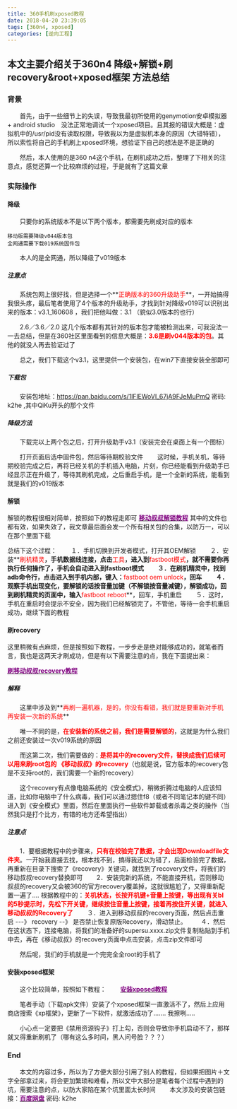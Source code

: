 ```yaml
---
title: 360手机刷xposed教程
date: 2018-04-20 23:39:05
tags: [360n4, xposed]
categories: [逆向工程]
---
```

## 本文主要介绍关于360n4 降级+解锁+刷recovery&root+xposed框架 方法总结

<!-- more -->

### 背景
　　首先，由于一些细节上的失误，导致我最初所使用的genymotion安卓模拟器 + android studio　没法正常地调试一个xposed项目。且其报的错误大概是：虚拟机中的/usr/pid没有读取权限，导致我以为是虚拟机本身的原因（大错特错），所以索性将自己的手机刷上xposed环境，想验证下自己的想法是不是正确的

　　然后，本人使用的是360 n4这个手机，在刷机成功之后，整理了下相关的注意点，感觉还算一个比较麻烦的过程，于是就有了这篇文章
### 实际操作
#### 降级
　　只要你的系统版本不是以下两个版本，都需要先刷成对应的版本
```text
移动版需要降级v044版本包
全网通需要下载019系统固件包 
```
　　本人的是全网通，所以降级了v019版本
##### 注意点
　　系统包网上很好找，但是选择一个**<font color="red">正确版本的360升级助手</font>**，一开始搞得我很头疼，最后笔者使用了4个版本的升级助手，才找到针对降级v019可以识别出来的版本：v3.1_160608 ，我们把他叫做：3.1 （貌似3.0版本的也行）

　　2.6／3.6／2.0 这几个版本都有其针对的版本包才能被检测出来，可我没法一一去总结，但是在360社区里面看到的信息大概是：**<font color="red">3.6是刷v044版本的包</font>**。其他的就没人再去验证过了

　　总之，我们下载这个v3.1，这里提供一个安装包，在win7下直接安装全部即可
##### 下载包
　　安装包地址：https://pan.baidu.com/s/1lFlEWoVI_67jA9FJeMuPmQ 密码: k2he ,其中QiKu开头的那个文件
##### 降级方法
　　下载完以上两个包之后，打开升级助手v3.1（安装完会在桌面上有一个图标）

　　打开页面后选中固件包，然后等待期校验文件
　　这时候，手机关机，等待期校验完成之后，再将已经关机的手机插入电脑，片刻，你已经能看到升级助手已经显示正在升级了，等待其刷机完成，之后重启手机，是一个全新的系统，能看到就是我们的v019版本

#### 解锁
解锁的教程很相对简单，按照如下的教程走即可
[**<font color="purple">移动叔叔解锁教程</font>**](http://bbs.ydss.cn/forum.php?mod=viewthread&tid=644356&extra=page%3D1%26filter%3Dtypeid%26typeid%3D3462)
其中的文件也都有效，如果失效了，我文章最后面会发一个所有相关包的合集，以防万一，可以在那个里面下载

总结下这个过程：
　　１．手机切换到开发者模式，打开其OEM解锁
　　２．安装**<font color="red">刷机精灵</font>**，手机数据线连接，点击**<font color="red">工具</font>**，进入到**<font color="red">fastboot模式</font>**，就不需要你再执行任何操作了，手机会自动进入到fastboot模式
　　３．在刷机精灵中，找到adb命令行，点击进入到手机内部，键入：**<font color="red">fastboot oem unlock</font>**，回车
　　４．观察手机出现变化，要解锁的话按音量加键（不解锁按音量减键），解锁成功，回到刷机精灵的页面中，输入**<font color="red">fastboot reboot</font>**，回车，手机重启
　　５．这时，手机在重启时会提示不安全，因为我们已经解锁完了，不管他，等待一会手机重启成功，继续下面的教程

#### 刷recovery
这里稍微有点麻烦，但是按照如下教程，一步步走是绝对能够成功的，就笔者而言，我也是这两天才刷成功，但是有以下需要注意的点，我在下面提出来：

[**<font color="purple">刷移动叔叔recovery教程</font>**](http://bbs.ydss.cn/thread-644826-1-1.html)
##### 解释
　　这里中涉及到**<font color="red">再刷一遍机器，是的，你没有看错，我们就是要重新对手机再安装一次新的系统</font>**

　　唯一不同的是，**<font color="red">在安装新的系统之前，我们是需要解锁的</font>**，这就是为什么我们之前还安装过一次v019系统的原因

　　而这第二次，我们需要做的：**<font color="red">是将其中的recovery文件，替换成我们后续可以用来刷root包的 《移动叔叔》的recovery</font>**（也就是说，官方版本的recovery包是不支持root的，我们需要一个新的recovery）

　　这个recovery有点像电脑系统的《安全模式》，稍微折腾过电脑的人应该知道，比如你电脑中了什么病毒，我们可以通过摁住f8（或者不同笔记本的键不同）进入到《安全模式》里面，然后在里面执行一些软件卸载或者杀毒之类的操作（当然我只是打个比方，有错的地方还希望指出）

##### 注意点
　　1．要根据教程中的步骤来，**<font color="red">只有在校验完了数据，才会出现Downloadfile文件夹</font>**。一开始我直接去找，根本找不到，搞得我还以为错了，后面检验完了数据，再重新在目录下搜索了《recovery》关键词，就找到了recovery文件，将我们的移动叔叔recovery替换即可
　　2．安装完新的系统，不能直接开机，否则移动叔叔的recovery又会被360的官方recovery覆盖掉，这就很尴尬了，又得重新配置一遍了.... 根据教程中的：**<font color="red">关机状态，长按开机键+音量上按键，等出现有关bl的5秒提示时，先松下开关键，继续按住音量上按键，接着再按住开关键，就进入移动叔叔的Recovery了</font>**
　　３．进入到移动叔叔的recovery页面，然后点击重启 ---》  recovery  --》  是否禁止恢复原版Recovery，滑动禁止。
　　４．然后在这状态下，连接电脑，将我们的准备好的supersu.xxxx.zip文件复制粘贴到手机中去，再在《移动叔叔》的recovery页面中点击安装，点击zip文件即可

　　然后呢，我们的手机就是一个完完全全root的手机了

#### 安装xposed框架
　　这个比较简单，按照如下教程：
　　[**<font color="purple">安装xposed教程</font>**](http://bbs.ydss.cn/thread-661793-1-2.html)

　　笔者手动（下载apk文件）安装了个xposed框架一直激活不了，然后上应用商店搜索《xp框架》，更新了一下软件，就激活成功了....... 我擦咧.....

　　小心点一定要把《禁用资源钩子》打上勾，否则会导致你手机启动不了，那样就又得重新刷机了（哪有这么多时间，黑人问号脸？？？）
### End
　　本文的内容过多，所以为了方便大部分引用了别人的教程，但如果把图片＋文字全部拿过来，将会更加繁琐和难看，所以文中大部分是笔者每个过程中遇到的坑，需要注意的点，以防大家陷在某个坑里面太长时间
　　本文涉及的安装包链接：[**<font color="purple">百度网盘</font>**](https://pan.baidu.com/s/1lFlEWoVI_67jA9FJeMuPmQ) 密码: k2he